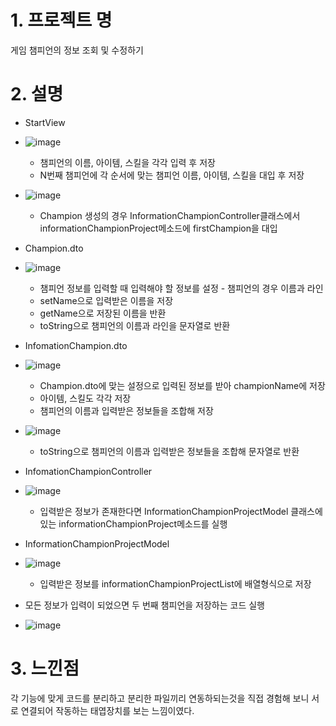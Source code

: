 # 1. 프로젝트 명
게임 챔피언의 정보 조회 및 수정하기

# 2. 설명
* StartView
* ![image](https://user-images.githubusercontent.com/105897325/216893449-eb067a48-8acf-4027-835b-449492a6c643.png)
  * 챔피언의 이름, 아이템, 스킬을 각각 입력 후 저장
  * N번째 챔피언에 각 순서에 맞는 챔피언 이름, 아이템, 스킬을 대입 후 저장
* ![image](https://user-images.githubusercontent.com/105897325/216896958-bcd1d6d5-0793-4a2a-b444-59231b25a185.png)
  * Champion 생성의 경우 InformationChampionController클래스에서 informationChampionProject메소드에 firstChampion을 대입

* Champion.dto
* ![image](https://user-images.githubusercontent.com/105897325/216893920-e9d08ffe-0260-44a5-893e-e9beca66f8d4.png)
  * 챔피언 정보를 입력할 때 입력해야 할 정보를 설정 - 챔피언의 경우 이름과 라인
  * setName으로 입력받은 이름을 저장
  * getName으로 저장된 이름을 반환
  * toString으로 챔피언의 이름과 라인을 문자열로 반환

* InfomationChampion.dto
* ![image](https://user-images.githubusercontent.com/105897325/216895483-b4ea0b44-8ce1-4b9f-9dca-912fd30aa362.png)
  * Champion.dto에 맞는 설정으로 입력된 정보를 받아 championName에 저장
   * 아이템, 스킬도 각각 저장
   * 챔피언의 이름과 입력받은 정보들을 조합해 저장
* ![image](https://user-images.githubusercontent.com/105897325/216895434-6cb4c8b5-b21d-4abc-8a0c-00ff34b1ab4d.png)
   * toString으로 챔피언의 이름과 입력받은 정보들을 조합해 문자열로 반환

* InfomationChampionController
* ![image](https://user-images.githubusercontent.com/105897325/216896677-16c0e2f3-a48f-4d06-aba6-f686db5dd926.png)
   * 입력받은 정보가 존재한다면 InformationChampionProjectModel 클래스에 있는 informationChampionProject메소드를 실행

* InformationChampionProjectModel
* ![image](https://user-images.githubusercontent.com/105897325/216897968-9d3f3225-24ea-4eef-87cf-c616fd834555.png)
  * 입력받은 정보를 informationChampionProjectList에 배열형식으로 저장
  
* 모든 정보가 입력이 되었으면 두 번째 챔피언을 저장하는 코드 실행
* ![image](https://user-images.githubusercontent.com/105897325/216893320-7159e708-9fce-4e0e-b567-4024e0def962.png)


# 3. 느낀점
각 기능에 맞게 코드를 분리하고 분리한 파일끼리 연동하되는것을 직접 경험해 보니 서로 연결되어 작동하는 태엽장치를 보는 느낌이였다. 

